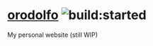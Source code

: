 # [orodolfo](http://www.orodolfo.com) <img src="https://travis-ci.org/OrencioRodolfo/orago.svg?branch=master" alt="build:started">
My personal website (still WIP)
